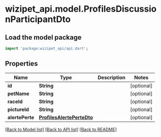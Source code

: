 # wizipet_api.model.ProfilesDiscussionParticipantDto

## Load the model package
```dart
import 'package:wizipet_api/api.dart';
```

## Properties
Name | Type | Description | Notes
------------ | ------------- | ------------- | -------------
**id** | **String** |  | [optional] 
**petName** | **String** |  | [optional] 
**raceId** | **String** |  | [optional] 
**pictureId** | **String** |  | [optional] 
**alertePerte** | [**ProfilesAlertePerteDto**](ProfilesAlertePerteDto.md) |  | [optional] 

[[Back to Model list]](../README.md#documentation-for-models) [[Back to API list]](../README.md#documentation-for-api-endpoints) [[Back to README]](../README.md)


